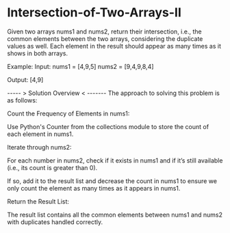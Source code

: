 # Intersection-of-Two-Arrays-II


Given two arrays nums1 and nums2, return their intersection, i.e., the common elements between the two arrays, considering the duplicate values as well. Each element in the result should appear as many times as it shows in both arrays.

Example:
Input:
nums1 = [4,9,5]
nums2 = [9,4,9,8,4]

Output:
[4,9]

----- > Solution Overview < -------
The approach to solving this problem is as follows:

Count the Frequency of Elements in nums1:

Use Python's Counter from the collections module to store the count of each element in nums1.

Iterate through nums2:

For each number in nums2, check if it exists in nums1 and if it’s still available (i.e., its count is greater than 0).

If so, add it to the result list and decrease the count in nums1 to ensure we only count the element as many times as it appears in nums1.

Return the Result List:

The result list contains all the common elements between nums1 and nums2 with duplicates handled correctly.

